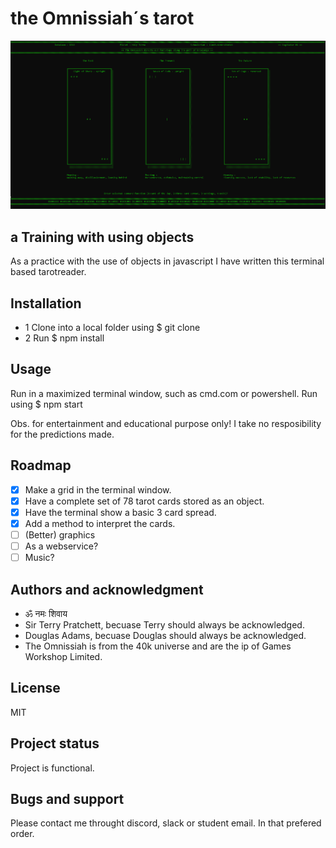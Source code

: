# the Omnissiah´s tarot

<img src="screenshot.png">

## a Training with using objects
As a practice with the use of objects in javascript I have written this terminal based tarotreader.

## Installation
- 1 Clone into a local folder using $ git clone
- 2 Run $ npm install

## Usage
Run in a maximized terminal window, such as cmd.com or powershell.
Run using $ npm start

Obs. for entertainment and educational purpose only! I take no resposibility for the predictions made.

## Roadmap
- [x] Make a grid in the terminal window.
- [x] Have a complete set of 78 tarot cards stored as an object.
- [x] Have the terminal show a basic 3 card spread.
- [x] Add a method to interpret the cards.
- [ ] (Better) graphics
- [ ] As a webservice?
- [ ] Music?

## Authors and acknowledgment

- ॐ नमः शिवाय
- Sir Terry Pratchett, becuase Terry should always be acknowledged.
- Douglas Adams, becuase Douglas should always be acknowledged.
- The Omnissiah is from the 40k universe and are the ip of Games Workshop Limited.

## License
MIT

## Project status
Project is functional.

## Bugs and support
Please contact me throught discord, slack or student email. In that prefered order.
